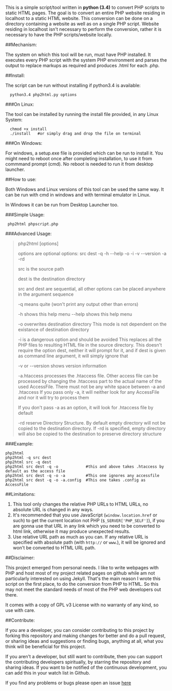 This is a simple script/tool written in **python (3.4)** to convert PHP scripts to static HTML pages. The goal is to convert an entire PHP website residing in localhost to a static HTML website. This conversion can be done on a directory containing a website as well as on a single PHP script. Website residing in localhost isn't necessary to perform the conversion, rather it is necessary to have the PHP scripts/website locally.

##Mechanism:

The system on which this tool will be run, must have PHP installed. It executes every PHP script with the system PHP environment and parses the output to replace markups as required and produces .html for each .php.

##Install:

The script can be run without installing if python3.4 is available:

      python3.4 php2html.py options
      
###On Linux:

The tool can be installed by running the install file provided, in any Linux System:

      chmod +x install
      ./install   #or simply drag and drop the file on terminal
      
###On Windows:

For windows, a setup.exe file is provided which can be run to install it. You might need to reboot once after completing installation, to use it from commmand prompt (cmd). No reboot is needed to run it from desktop launcher.

##How to use:

Both Windows and Linux versions of this tool can be used the same way. It can be run with cmd in windows and with terminal emulator in Linux.

In Windows it can be run from Desktop Launcher too.

###Simple Usage:

     php2html phpscript.php

###Advanced Usage: 

>php2html [options]
>    
>options are optional
>options: src dest -q -h --help -o -i -v --version -a -rd
>    
>src is the source path
>    
>dest is the destination directory
>      
>src and dest are sequential, all other options can be placed
>anywhere in the argument sequence
>    
>-q means quite (won't print any output other than errors)
>    
>-h shows this help menu
>--help shows this help menu
>    
>-o overwrites destination directory
>This mode is not dependent on the existance of destination
>directory
>    
>-i is a dangerous option and should be avoided
>This replaces all the PHP files to resulting HTML file
>in the source directory. This doesn't require the option dest,
>neither it will prompt for it, and if dest is given as
>command line argument, it will simply ignore that
>      
>-v or --version shows version information
>      
>-a.htaccess processes the .htaccess file.
>Other access file can be processed by changing the
>.htaccess part to the actual name of the used AccessFile.
>There must not be any white space between -a and .htaccess
>If you pass only -a, it will neither look for any AccessFile and
>nor it will try to process them
>    
>If you don't pass -a as an option, it will look for .htaccess file
>by default
>    
>-rd reserve Directory Structure. By default empty directory will not
>be copied to the destination directory. If -rd is specified, empty directory
>will also be copied to the destination to preserve directory structure
>    
###Example:
```
php2html
php2html -q src dest
php2html src -q dest
php2html src dest -q -o            #this and above takes .htaccess by default as the access file
php2html src dest -q -o -a         #This one ignores any accessfile
php2html src dest -q -o -a.config  #This one takes .config as AccessFile
```

     
##Limitations:

 1. This tool only changes the relative PHP URLs to HTML URLs, no absolute URL is changed in any ways.
 2. It's recommended that you use JavaScript (`window.location.href` or such) to get the current location not PHP (`$_SERVER['PHP_SELF']`), if you are gonna use that URL in any link which you need to be converted to html link, otherwise it may produce unexpected results.
 3. Use relative URL path as much as you can. If any relative URL is specified with absolute path (with `http://` or `www`.), it will be ignored and won't be converted to HTML URL path.

##Disclaimer:

This project emerged from personal needs. I like to write webpages with PHP and host most of my project related pages on github while am not particularly interested on using Jekyll. That's the main reason I wrote this script on the first place, to do the conversion from PHP to HTML. So this may not meet the standard needs of most of the PHP web developers out there.

It comes with a copy of GPL v3 License with no warranty of any kind, so use with care.


##Contribute:

If you are a developer, you can consider contributing to this project by forking this repository and making changes for better and do a pull request, or sharing ideas and suggestions or finding bugs, anything at all, what you think will be beneficial for this project.

If you aren't a developer, but still want to contribute, then you can support the contributing developers spiritually, by starring the repository and sharing ideas. If you want to be notified of the continuous development, you can add this in your watch list in Github.

If you find any problems or bugs please open an issue [here](https://github.com/neurobin/php2html/issues) 




